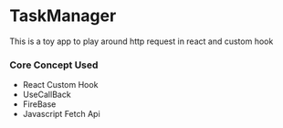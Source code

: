 # TaskManager

This is a toy app to play around http request in react and custom hook

### Core Concept Used
- React Custom Hook
- UseCallBack
- FireBase
- Javascript Fetch Api
